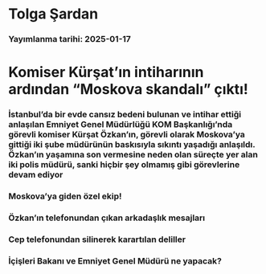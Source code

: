 # Tolga Şardan

### Yayımlanma tarihi: 2025-01-17

# Komiser Kürşat’ın intiharının ardından “Moskova skandalı” çıktı!


### İstanbul’da bir evde cansız bedeni bulunan ve intihar ettiği anlaşılan Emniyet Genel Müdürlüğü KOM Başkanlığı’nda görevli komiser Kürşat Özkan’ın, görevli olarak Moskova’ya gittiği iki şube müdürünün baskısıyla sıkıntı yaşadığı anlaşıldı. Özkan’ın yaşamına son vermesine neden olan süreçte yer alan iki polis müdürü, sanki hiçbir şey olmamış gibi görevlerine devam ediyor


### Moskova’ya giden özel ekip!


### Özkan’ın telefonundan çıkan arkadaşlık mesajları


### Cep telefonundan silinerek karartılan deliller


### İçişleri Bakanı ve Emniyet Genel Müdürü ne yapacak?

